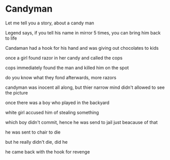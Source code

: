 # Candyman
<p>Let me tell you a story, about a candy man</p>
<p>Legend says, if you tell his name in mirror 5 times, you can bring him back to life</p>
<p>Candaman had a hook for his hand and was giving out chocolates to kids</p>
<p>once a girl found razor in her candy and called the cops</p>
<p>cops immediately found the man and killed him on the spot</p>
<p>do you know what they fond afterwards, more razors</p>
<p>candyman was inocent all along, but thier narrow mind didn't allowed to see the picture</p>
<p>once there was a boy who played in the backyard</p>
<p>white girl accused him of stealing something</p>
<p>which boy didn't commit, hence he was send to jail just beacause of that</p>
<p>he was sent to chair to die</p>
<p>but he really didn't die, did he</p>
<p>he came back with the hook for revenge</p>
